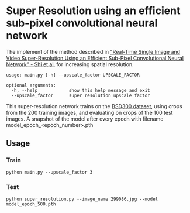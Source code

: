 # Super Resolution using an efficient sub-pixel convolutional neural network

The implement of the method described in  ["Real-Time Single Image and Video Super-Resolution Using an Efficient Sub-Pixel Convolutional Neural Network" - Shi et al.](https://arxiv.org/abs/1609.05158) for increasing spatial resolution.

```
usage: main.py [-h] --upscale_factor UPSCALE_FACTOR

optional arguments:
  -h, --help            show this help message and exit
  --upscale_factor      super resolution upscale factor
```
This super-resolution network trains on the [BSD300 dataset](https://www2.eecs.berkeley.edu/Research/Projects/CS/vision/bsds/), using crops from the 200 training images, and evaluating on crops of the 100 test images. A snapshot of the model after every epoch with filename model_epoch_<epoch_number>.pth

## Usage

### Train

`python main.py --upscale_factor 3`

### Test
`python super_resolution.py --image_name 299086.jpg --model model_epoch_500.pth`
